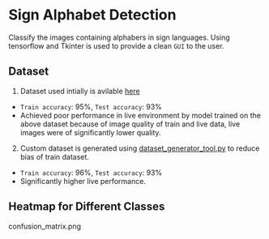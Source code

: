 # Sign Alphabet Detection
Classify the images containing alphabers in sign languages. Using tensorflow and Tkinter is used to provide a clean `GUI` to the user.

## Dataset
1. Dataset used intially is avilable [here](https://www.kaggle.com/datasets/grassknoted/asl-alphabet)
* `Train accuracy`: 95%, `Test accuracy`: 93%
* Achieved poor performance in live environment by model trained on the above dataset because of image quality of train and live data, live images were of significantly lower quality.
2. Custom dataset is generated using [dataset_generator_tool.py](dataset_generator_tool.py) to reduce bias of train dataset.
* `Train accuracy`: 96%, `Test accuracy`: 93%
* Significantly higher live performance.

## Heatmap for Different Classes
confusion_matrix.png
